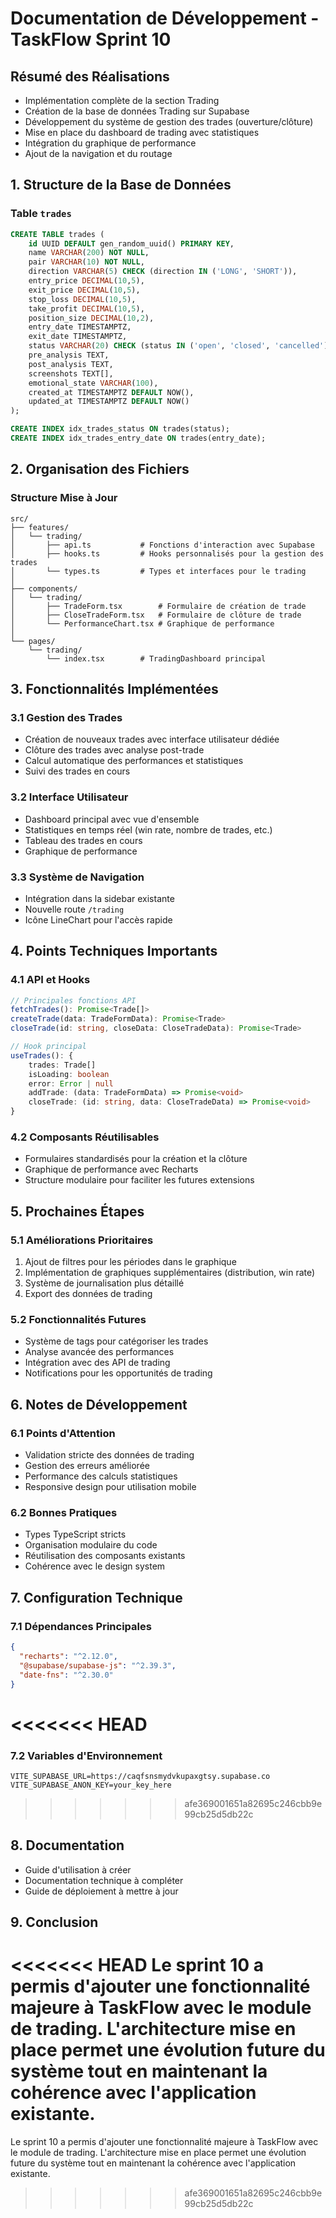 # Documentation de Développement - TaskFlow Sprint 10

## Résumé des Réalisations
- Implémentation complète de la section Trading
- Création de la base de données Trading sur Supabase
- Développement du système de gestion des trades (ouverture/clôture)
- Mise en place du dashboard de trading avec statistiques
- Intégration du graphique de performance
- Ajout de la navigation et du routage

## 1. Structure de la Base de Données

### Table `trades`
```sql
CREATE TABLE trades (
    id UUID DEFAULT gen_random_uuid() PRIMARY KEY,
    name VARCHAR(200) NOT NULL,
    pair VARCHAR(10) NOT NULL,
    direction VARCHAR(5) CHECK (direction IN ('LONG', 'SHORT')),
    entry_price DECIMAL(10,5),
    exit_price DECIMAL(10,5),
    stop_loss DECIMAL(10,5),
    take_profit DECIMAL(10,5),
    position_size DECIMAL(10,2),
    entry_date TIMESTAMPTZ,
    exit_date TIMESTAMPTZ,
    status VARCHAR(20) CHECK (status IN ('open', 'closed', 'cancelled')),
    pre_analysis TEXT,
    post_analysis TEXT,
    screenshots TEXT[],
    emotional_state VARCHAR(100),
    created_at TIMESTAMPTZ DEFAULT NOW(),
    updated_at TIMESTAMPTZ DEFAULT NOW()
);

CREATE INDEX idx_trades_status ON trades(status);
CREATE INDEX idx_trades_entry_date ON trades(entry_date);
```

## 2. Organisation des Fichiers

### Structure Mise à Jour
```
src/
├── features/
│   └── trading/
│       ├── api.ts           # Fonctions d'interaction avec Supabase
│       ├── hooks.ts         # Hooks personnalisés pour la gestion des trades
│       └── types.ts         # Types et interfaces pour le trading
│
├── components/
│   └── trading/
│       ├── TradeForm.tsx        # Formulaire de création de trade
│       ├── CloseTradeForm.tsx   # Formulaire de clôture de trade
│       └── PerformanceChart.tsx # Graphique de performance
│
└── pages/
    └── trading/
        └── index.tsx        # TradingDashboard principal
```

## 3. Fonctionnalités Implémentées

### 3.1 Gestion des Trades
- Création de nouveaux trades avec interface utilisateur dédiée
- Clôture des trades avec analyse post-trade
- Calcul automatique des performances et statistiques
- Suivi des trades en cours

### 3.2 Interface Utilisateur
- Dashboard principal avec vue d'ensemble
- Statistiques en temps réel (win rate, nombre de trades, etc.)
- Tableau des trades en cours
- Graphique de performance

### 3.3 Système de Navigation
- Intégration dans la sidebar existante
- Nouvelle route `/trading`
- Icône LineChart pour l'accès rapide

## 4. Points Techniques Importants

### 4.1 API et Hooks
```typescript
// Principales fonctions API
fetchTrades(): Promise<Trade[]>
createTrade(data: TradeFormData): Promise<Trade>
closeTrade(id: string, closeData: CloseTradeData): Promise<Trade>

// Hook principal
useTrades(): {
    trades: Trade[]
    isLoading: boolean
    error: Error | null
    addTrade: (data: TradeFormData) => Promise<void>
    closeTrade: (id: string, data: CloseTradeData) => Promise<void>
}
```

### 4.2 Composants Réutilisables
- Formulaires standardisés pour la création et la clôture
- Graphique de performance avec Recharts
- Structure modulaire pour faciliter les futures extensions

## 5. Prochaines Étapes

### 5.1 Améliorations Prioritaires
1. Ajout de filtres pour les périodes dans le graphique
2. Implémentation de graphiques supplémentaires (distribution, win rate)
3. Système de journalisation plus détaillé
4. Export des données de trading

### 5.2 Fonctionnalités Futures
- Système de tags pour catégoriser les trades
- Analyse avancée des performances
- Intégration avec des API de trading
- Notifications pour les opportunités de trading

## 6. Notes de Développement

### 6.1 Points d'Attention
- Validation stricte des données de trading
- Gestion des erreurs améliorée
- Performance des calculs statistiques
- Responsive design pour utilisation mobile

### 6.2 Bonnes Pratiques
- Types TypeScript stricts
- Organisation modulaire du code
- Réutilisation des composants existants
- Cohérence avec le design system

## 7. Configuration Technique

### 7.1 Dépendances Principales
```json
{
  "recharts": "^2.12.0",
  "@supabase/supabase-js": "^2.39.3",
  "date-fns": "^2.30.0"
}
```

<<<<<<< HEAD
=======
### 7.2 Variables d'Environnement
```env
VITE_SUPABASE_URL=https://caqfsnsmydvkupaxgtsy.supabase.co
VITE_SUPABASE_ANON_KEY=your_key_here
```

>>>>>>> afe369001651a82695c246cbb9e99cb25d5db22c
## 8. Documentation
- Guide d'utilisation à créer
- Documentation technique à compléter
- Guide de déploiement à mettre à jour

## 9. Conclusion
<<<<<<< HEAD
Le sprint 10 a permis d'ajouter une fonctionnalité majeure à TaskFlow avec le module de trading. L'architecture mise en place permet une évolution future du système tout en maintenant la cohérence avec l'application existante.
=======
Le sprint 10 a permis d'ajouter une fonctionnalité majeure à TaskFlow avec le module de trading. L'architecture mise en place permet une évolution future du système tout en maintenant la cohérence avec l'application existante.
>>>>>>> afe369001651a82695c246cbb9e99cb25d5db22c
